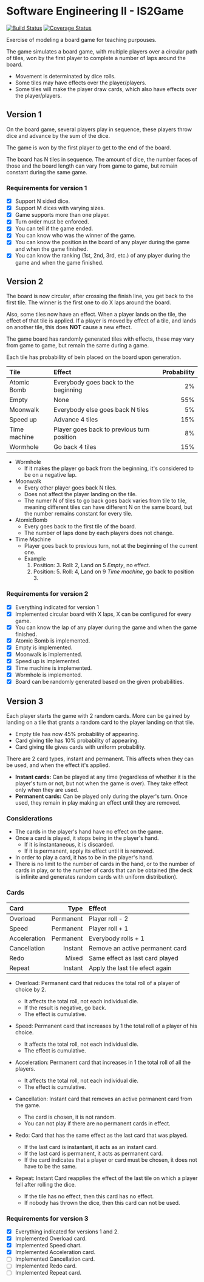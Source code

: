 # Software Engineering II - IS2Game

[![Build Status](https://travis-ci.org/uca-is2/IS2Game.svg)](https://travis-ci.org/uca-is2/IS2Game)
[![Coverage Status](https://coveralls.io/repos/github/uca-is2/IS2Game/badge.svg)](https://coveralls.io/github/uca-is2/IS2Game)

Exercise of modeling a board game for teaching purpouses.

The game simulates a board game, with multiple players over a circular path of tiles, won by the first player to complete a number of laps around the board.

- Movement is determinated by dice rolls.
- Some tiles may have effects over the player/players.
- Some tiles will make the player draw cards, which also have effects over the player/players.

## Version 1

On the board game, several players play in sequence, these players throw dice and advance by the sum of the dice.

The game is won by the first player to get to the end of the board.

The board has N tiles in sequence. The amount of dice, the number faces of those and the board length can vary from game to game, but remain constant during the same game.

### Requirements for version 1

- [x] Support N sided dice.
- [x] Support M dices with varying sizes.
- [x] Game supports more than one player.
- [x] Turn order must be enforced.
- [x] You can tell if the game ended.
- [x] You can know who was the winner of the game.
- [x] You can know the position in the board of any player during the game and when the game finished.
- [x] You can know the ranking (1st, 2nd, 3rd, etc.) of any player during the game and when the game finished.

## Version 2

The board is now circular, after crossing the finish line, you get back to the first tile.
The winner is the first one to do X laps around the board.

Also, some tiles now have an effect.
When a player lands on the tile, the effect of that tile is applied.
If a player is moved by effect of a tile, and lands on another tile, this does **NOT** cause a new effect.

The game board has randomly generated tiles with effects, these may vary from game to game, but remain the same during a game.

Each tile has probability of bein placed on the board upon generation.

| Tile         | Effect                                     | Probability |
| :----------- | :----------------------------------------- | ----------: |
| Atomic Bomb  | Everybody goes back to the beginning       |          2% |
| Empty        | None                                       |         55% |
| Moonwalk     | Everybody else goes back N tiles           |          5% |
| Speed up     | Advance 4 tiles                            |         15% |
| Time machine | Player goes back to previous turn position |          8% |
| Wormhole     | Go back 4 tiles                            |         15% |

- Wormhole
  - If it makes the player go back from the beginning, it's considered to be on a negative lap.
- Moonwalk
  - Every other player goes back N tiles.
  - Does not affect the player landing on the tile.
  - The numer N of tiles to go back goes back varies from tile to tile, meaning different tiles can have different N on the same board, but the number remains constant for every tile.
- AtomicBomb
  - Every goes back to the first tile of the board.
  - The number of laps done by each players does not change.
- Time Machine
  - Player goes back to previous turn, not at the beginning of the current one.
  - Example
    1. Position: 3. Roll: 2, Land on 5 _Empty_, no effect.
    2. Position: 5. Roll: 4, Land on 9 _Time machine_, go back to position 3.

### Requirements for version 2

- [x] Everything indicated for version 1
- [x] Implemented circular board with X laps, X can be configured for every game.
- [x] You can know the lap of any player during the game and when the game finished.
- [x] Atomic Bomb is implemented.
- [x] Empty is implemented.
- [x] Moonwalk is implemented.
- [x] Speed up is implemented.
- [x] Time machine is implemented.
- [x] Wormhole is implemented.
- [x] Board can be randomly generated based on the given probabilities.

## Version 3

Each player starts the game with 2 random cards.
More can be gained by landing on a tile that grants a random card to the player landing on that tile.

- Empty tile has now 45% probability of appearing.
- Card giving tile has 10% probability of appearing.
- Card giving tile gives cards with uniform probability.

There are 2 card types, instant and permanent. This affects when they can be used, and when the effect it's applied.

- **Instant cards:** Can be played at any time (regardless of whether it is the player's turn or not, but not when the game is over). They take effect only when they are used.
- **Permanent cards:** Can be played only during the player's turn. Once used, they remain in play making an effect until they are removed.

### Considerations

- The cards in the player's hand have no effect on the game.
- Once a card is played, it stops being in the player's hand.
  - If it is instantaneous, it is discarded.
  - If it is permanent, apply its effect until it is removed.
- In order to play a card, it has to be in the player's hand.
- There is no limit to the number of cards in the hand, or to the number of cards in play, or to the number of cards that can be obtained (the deck is infinite and generates random cards with uniform distribution).

### Cards

| Card         | Type        | Effect                          |
| :----------- | ----------: | :------------------------------ |
| Overload     | Permanent   | Player roll - 2                 |
| Speed        | Permanent   | Player roll + 1                 |
| Acceleration | Permanent   | Everybody rolls + 1             |
| Cancellation | Instant     | Remove an active permanent card |
| Redo         | Mixed       | Same effect as last card played |
| Repeat       | Instant     | Apply the last tile efect again |

- Overload: Permanent card that reduces the total roll of a player of choice by 2.
  - It affects the total roll, not each individual die.
  - If the result is negative, go back.
  - The effect is cumulative.

- Speed: Permanent card that increases by 1 the total roll of a player of his choice.
  - It affects the total roll, not each individual die.
  - The effect is cumulative.

- Acceleration: Permanent card that increases in 1 the total roll of all the players.
  - It affects the total roll, not each individual die.
  - The effect is cumulative.

- Cancellation: Instant card that removes an active permanent card from the game.
  - The card is chosen, it is not random.
  - You can not play if there are no permanent cards in effect.

- Redo: Card that has the same effect as the last card that was played.
  - If the last card is instantant, it acts as an instant card.
  - If the last card is permanent, it acts as permanent card.
  - If the card indicates that a player or card must be chosen, it does not have to be the same.

- Repeat: Instant Card reapplies the effect of the last tile on which a player fell after rolling the dice.
  - If the tile has no effect, then this card has no effect.
  - If nobody has thrown the dice, then this card can not be used.

### Requirements for version 3

- [x] Everything indicated for versions 1 and 2.
- [x] Implemented Overload card.
- [x] Implemented Speed chart.
- [x] Implemented Acceleration card.
- [ ] Implemented Cancellation card.
- [ ] Implemented Redo card.
- [ ] Implemented Repeat card.